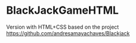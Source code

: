 # BlackJackGameHTML
Version with HTML+CSS based on the project https://github.com/andresamayachaves/Blackjack
